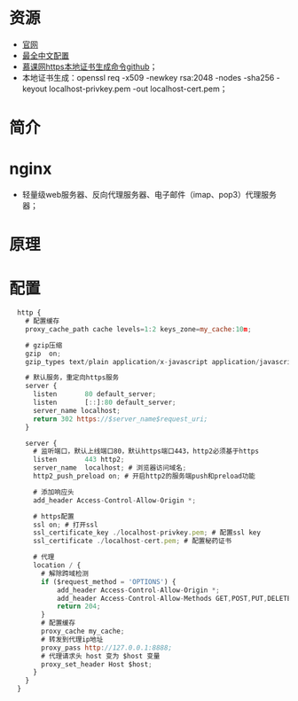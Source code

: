# 资源
- [官网](https://nginx.org/en/download.html)
- [最全中文配置](https://mp.weixin.qq.com/s/wazMIWkrBLeAUSM9ZYaYBg)
- [慕课网https本地证书生成命令github](https://gist.github.com/Jokcy/5e73fd6b2a9b21c142ba2b1995150808)；
- 本地证书生成：openssl req -x509 -newkey rsa:2048 -nodes -sha256 -keyout localhost-privkey.pem -out localhost-cert.pem；


# 简介

# nginx
- 轻量级web服务器、反向代理服务器、电子邮件（imap、pop3）代理服务器；


# 原理

# 配置
```js
  http {
    # 配置缓存
    proxy_cache_path cache levels=1:2 keys_zone=my_cache:10m;

    # gzip压缩
    gzip  on;
    gzip_types text/plain application/x-javascript application/javascript text/css application/xml text/javascript application/x-httpd-php image/jpeg image/gif image/png;

    # 默认服务，重定向https服务
    server {
      listen       80 default_server;
      listen       [::]:80 default_server;
      server_name localhost;
      return 302 https://$server_name$request_uri;
    }

    server {
      # 监听端口，默认上线端口80，默认https端口443，http2必须基于https
      listen       443 http2;
      server_name  localhost; # 浏览器访问域名;
      http2_push_preload on; # 开启http2的服务端push和preload功能

      # 添加响应头
      add_header Access-Control-Allow-Origin *;

      # https配置
      ssl on; # 打开ssl
      ssl_certificate_key ./localhost-privkey.pem; # 配置ssl key
      ssl_certificate ./localhost-cert.pem; # 配置秘药证书

      # 代理
      location / {
        # 解除跨域检测
        if ($request_method = 'OPTIONS') { 
            add_header Access-Control-Allow-Origin *; 
            add_header Access-Control-Allow-Methods GET,POST,PUT,DELETE,OPTIONS;
            return 204;
        }
        # 配置缓存
        proxy_cache my_cache;
        # 转发到代理ip地址
        proxy_pass http://127.0.0.1:8888;
        # 代理请求头 host 变为 $host 变量
        proxy_set_header Host $host;
      }
    }
  }
```